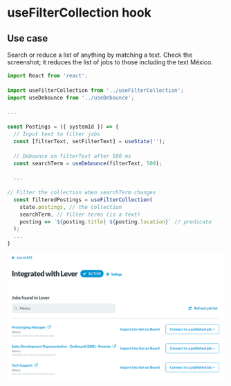 # useFilterCollection hook

## Use case

Search or reduce a list of anything by matching a text. Check the screenshot; it reduces the list of jobs to those including the text México.

```javascript
import React from 'react';

import useFilterCollection from '../useFilterCollection';
import useDebounce from '../useDebounce';

...

const Postings = ({ systemId }) => {
  // Input text to filter jobs
  const [filterText, setFilterText] = useState('');

  // Debounce on filterText after 500 ms
  const searchTerm = useDebounce(filterText, 500);

  ...

// Filter the collection when searchTerm changes
  const filteredPostings = useFilterCollection(
    state.postings, // the collection
    searchTerm, // filter terms (is a text)
    posting => `${posting.title} ${posting.location}` // predicate
  );
  ...
}
```

![Integration with Lever](../../assets/images/ats-lever.png)
